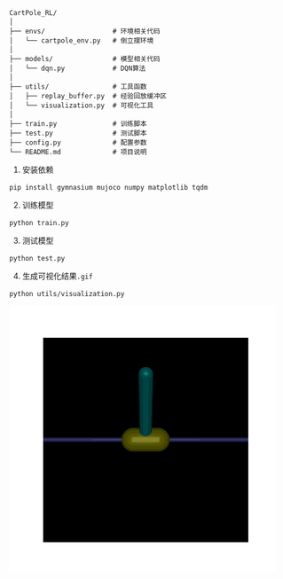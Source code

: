 ```
CartPole_RL/
│
├── envs/                 # 环境相关代码
│   └── cartpole_env.py   # 倒立摆环境
│
├── models/               # 模型相关代码
│   └── dqn.py            # DQN算法
│
├── utils/                # 工具函数
│   ├── replay_buffer.py  # 经验回放缓冲区
│   └── visualization.py  # 可视化工具
│
├── train.py              # 训练脚本
├── test.py               # 测试脚本
├── config.py             # 配置参数
└── README.md             # 项目说明
```
1. 安装依赖
```
pip install gymnasium mujoco numpy matplotlib tqdm
```
2. 训练模型
```
python train.py
```
3. 测试模型
```
python test.py
```
4. 生成可视化结果`.gif`
```
python utils/visualization.py
```

![](cartpole_animation.gif)